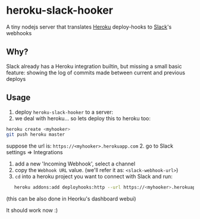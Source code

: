 # heroku-slack-hooker
A tiny nodejs server that translates [Heroku](http://heroku.com) deploy-hooks to [Slack](http://slack.com)'s webhooks 

## Why?
Slack already has a Heroku integration builtin, but missing a small basic feature: showing the log of commits made between current and previous deploys

## Usage
1. deploy `heroku-slack-hooker` to a server:
  1. we deal with heroku... so lets deploy this to heroku too: 
  ```sh
  heroku create <myhooker>
  git push heroku master
  ```
  suppose the url is: `https://<myhooker>.herokuapp.com`
2. go to Slack settings => Integrations 
  1. add a new 'Incoming Webhook', select a channel
  2. copy the `Webhook URL` value. (we'll refer it as: `<slack-webhook-url>`)
3. `cd` into a heroku project you want to connect with Slack and run:

  ```sh
     heroku addons:add deployhooks:http --url https://<myhooker>.herokuapp.com/hook/<slack-webhook-url>
  ```
  (this can be also done in Heorku's dashboard webui)

It should work now :)
  
  
